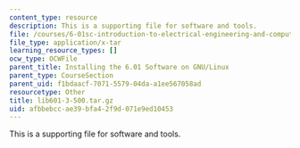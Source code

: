 ```yaml
---
content_type: resource
description: This is a supporting file for software and tools.
file: /courses/6-01sc-introduction-to-electrical-engineering-and-computer-science-i-spring-2011/afbbebccae39bfa42f9d071e9ed10453_lib601-3-500.tar.gz
file_type: application/x-tar
learning_resource_types: []
ocw_type: OCWFile
parent_title: Installing the 6.01 Software on GNU/Linux
parent_type: CourseSection
parent_uid: f1bdaacf-7071-5579-04da-a1ee567058ad
resourcetype: Other
title: lib601-3-500.tar.gz
uid: afbbebcc-ae39-bfa4-2f9d-071e9ed10453
---
```

This is a supporting file for software and tools.